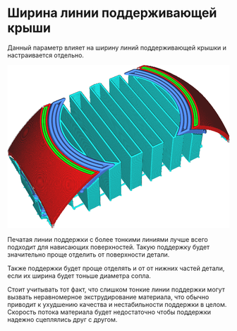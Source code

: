 Ширина линии поддерживающей крыши
====
Данный параметр влияет на ширину линий поддерживающей крышки и настраивается отдельно.

![Линии поддержки более широкие, чем остальные  ](../../../articles/images/support_roof_line_width.png)

Печатая линии поддержки с более тонкими линиями лучше всего подходит для нависающих поверхностей. Такую поддержку будет значительно проще отделить от поверхности детали.

Также поддержки будет проще отделять и от от нижних частей детали, если их ширина будет тоньше диаметра сопла.

Стоит учитывать тот факт, что слишком тонкие линии поддержки могут вызвать неравномерное экструдирование материала, что обычно приводит к ухудшению качества и нестабильности поддержки в целом. Скорость потока материала будет недостаточно чтобы поддержки надежно сцеплялись друг с другом. 